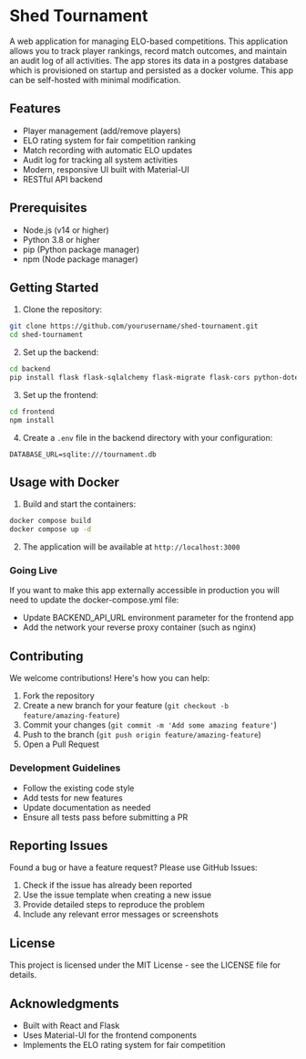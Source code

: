 # Shed Tournament

A web application for managing ELO-based competitions. This application allows you to track player rankings, record match outcomes, and maintain an audit log of all activities.
The app stores its data in a postgres database which is provisioned on startup and persisted as a docker volume.
This app can be self-hosted with minimal modification.

## Features

- Player management (add/remove players)
- ELO rating system for fair competition ranking
- Match recording with automatic ELO updates
- Audit log for tracking all system activities
- Modern, responsive UI built with Material-UI
- RESTful API backend

## Prerequisites

- Node.js (v14 or higher)
- Python 3.8 or higher
- pip (Python package manager)
- npm (Node package manager)

## Getting Started

1. Clone the repository:
```bash
git clone https://github.com/yourusername/shed-tournament.git
cd shed-tournament
```

2. Set up the backend:
```bash
cd backend
pip install flask flask-sqlalchemy flask-migrate flask-cors python-dotenv
```

3. Set up the frontend:
```bash
cd frontend
npm install
```

4. Create a `.env` file in the backend directory with your configuration:
```
DATABASE_URL=sqlite:///tournament.db
```

## Usage with Docker

1. Build and start the containers:
```bash
docker compose build
docker compose up -d
```

2. The application will be available at `http://localhost:3000`

### Going Live

If you want to make this app externally accessible in production you will need to update the docker-compose.yml file:
- Update BACKEND_API_URL environment parameter for the frontend app
- Add the network your reverse proxy container (such as nginx)

## Contributing

We welcome contributions! Here's how you can help:

1. Fork the repository
2. Create a new branch for your feature (`git checkout -b feature/amazing-feature`)
3. Commit your changes (`git commit -m 'Add some amazing feature'`)
4. Push to the branch (`git push origin feature/amazing-feature`)
5. Open a Pull Request

### Development Guidelines

- Follow the existing code style
- Add tests for new features
- Update documentation as needed
- Ensure all tests pass before submitting a PR

## Reporting Issues

Found a bug or have a feature request? Please use GitHub Issues:

1. Check if the issue has already been reported
2. Use the issue template when creating a new issue
3. Provide detailed steps to reproduce the problem
4. Include any relevant error messages or screenshots

## License

This project is licensed under the MIT License - see the LICENSE file for details.

## Acknowledgments

- Built with React and Flask
- Uses Material-UI for the frontend components
- Implements the ELO rating system for fair competition 